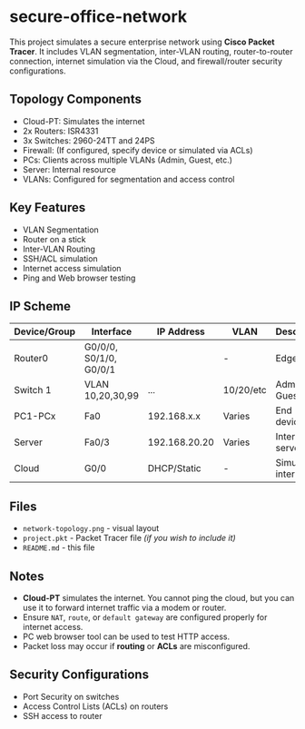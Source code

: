 # secure-office-network

This project simulates a secure enterprise network using **Cisco Packet Tracer**. It includes VLAN segmentation, inter-VLAN routing, router-to-router connection, internet simulation via the Cloud, and firewall/router security configurations.

## Topology Components
- Cloud-PT: Simulates the internet
- 2x Routers: ISR4331
- 3x Switches: 2960-24TT and 24PS
- Firewall: (If configured, specify device or simulated via ACLs)
- PCs: Clients across multiple VLANs (Admin, Guest, etc.)
- Server: Internal resource
- VLANs: Configured for segmentation and access control

## Key Features

- VLAN Segmentation
- Router on a stick
- Inter-VLAN Routing
- SSH/ACL simulation
- Internet access simulation
- Ping and Web browser testing

##  IP Scheme

| Device/Group      | Interface         | IP Address      | VLAN  | Description         |
|-------------------|-------------------|------------------|--------|---------------------|
| Router0           | G0/0/0, S0/1/0, G0/0/1     |              | -      | Edge router         |
| Switch 1          | VLAN 10,20,30,99  | ...              | 10/20/etc | Admin, Guest etc |
| PC1-PCx           | Fa0               | 192.168.x.x      | Varies | End devices         |
| Server            | Fa0/3              | 192.168.20.20      | Varies | Internal server     |
| Cloud             | G0/0              | DHCP/Static      | -      | Simulated internet  |


##  Files

- `network-topology.png` - visual layout
- `project.pkt` - Packet Tracer file *(if you wish to include it)*
- `README.md` - this file

##  Notes

- **Cloud-PT** simulates the internet. You cannot ping the cloud, but you can use it to forward internet traffic via a modem or router.
- Ensure `NAT`, `route`, or `default gateway` are configured properly for internet access.
- PC web browser tool can be used to test HTTP access.
- Packet loss may occur if **routing** or **ACLs** are misconfigured.

## Security Configurations

- Port Security on switches
- Access Control Lists (ACLs) on routers
- SSH access to router

